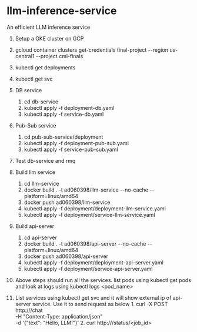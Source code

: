 # llm-inference-service
An efficient LLM inference service

1. Setup a GKE cluster on GCP
2. gcloud container clusters get-credentials final-project --region us-central1 --project cml-finals
3. kubectl get deployments
4. kubectl get svc
5. DB service
   1. cd db-service
   2. kubectl apply -f deployment-db.yaml
   3. kubectl apply -f service-db.yaml
6. Pub-Sub service
   1. cd pub-sub-service/deployment
   2. kubectl apply -f deployment-pub-sub.yaml
   3. kubectl apply -f service-pub-sub.yaml
7. Test db-service and rmq
8. Build llm service
   1. cd llm-service
   2. docker build . -t ad060398/llm-service --no-cache --platform=linux/amd64
   3. docker push ad060398/llm-service
   4. kubectl apply -f deployment/deployment-llm-service.yaml
   5. kubectl apply -f deployment/service-llm-service.yaml
9. Build api-server
   1. cd api-server
   2. docker build . -t ad060398/api-server --no-cache --platform=linux/amd64
   3. docker push ad060398/api-server
   4. kubectl apply -f deployment/deployment-api-server.yaml
   5. kubectl apply -f deployment/service-api-server.yaml

10. Above steps should run all the services. list pods using kubectl get pods and look at logs using kubectl logs <pod_name>
11. List services using kubectl get svc and it will show external ip of api-server service. Use it to send request as below
        1. curl -X POST http://<external-ip>/chat \
				-H "Content-Type: application/json" \
				-d '{"text": "Hello, LLM!"}'
		2. curl http://<external-ip>/status/<job_id>


